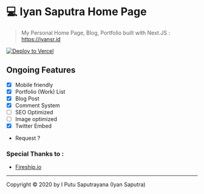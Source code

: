 # 💻 Iyan Saputra Home Page

> My Personal Home Page, Blog, Portfolio built with Next.JS : https://iyansr.id


[![Deploy to Vercel](https://vercel.com/button)](https://iyansr.id)
## Ongoing Features 

- [x] Mobile friendly
- [x] Portfolio (Work) List
- [x] Blog Post
- [x] Comment System
- [ ] SEO Optimized
- [ ] Image optimized
- [x] Twitter Embed
- Request ? 

### Special Thanks to :

- [Fireship.io](https://fireship.io/)

***

Copyright © 2020 by I Putu Saputrayana (Iyan Saputra)

